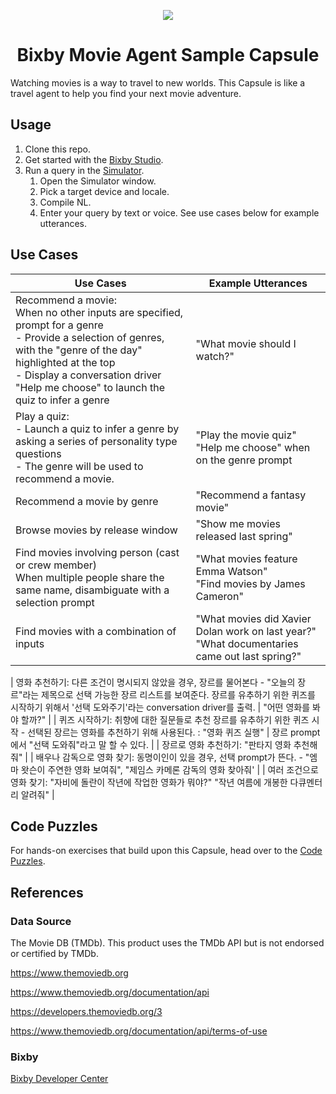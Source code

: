 <p align="Center">
  <img src="https://bixbydevelopers.com/dev/docs-assets/resources/dev-guide/bixby_logo_github-11221940070278028369.png">
  <br/>
  <h1 align="Center">Bixby Movie Agent Sample Capsule</h1>
</p>

Watching movies is a way to travel to new worlds.
This Capsule is like a travel agent to help you find your next movie adventure.

## Usage

1. Clone this repo.
1. Get started with the [Bixby Studio](https://bixbydevelopers.com/dev/docs/dev-guide/developers/ide).
1. Run a query in the [Simulator](https://bixbydevelopers.com/dev/docs/dev-guide/developers/ide.simulator).
   1. Open the Simulator window.
   1. Pick a target device and locale.
   1. Compile NL.
   1. Enter your query by text or voice. See use cases below for example utterances.

## Use Cases

| Use Cases | Example Utterances |
|--------------------------------------------------------------------------------------------------------------------------------------------------------------------------------------------------------------------------------------------------------|----------------------------------------------------------------------------------------------|
| Recommend a movie: <br> When no other inputs are specified, prompt for a genre <br> - Provide a selection of genres, with the "genre of the day" highlighted at the top <br> - Display a conversation driver "Help me choose" to launch the quiz to infer a genre | "What movie should I watch?" |
| Play a quiz: <br> - Launch a quiz to infer a genre by asking a series of personality type questions <br> - The genre will be used to recommend a movie. | "Play the movie quiz" <br> "Help me choose" when on the genre prompt |
| Recommend a movie by genre | "Recommend a fantasy movie" |
| Browse movies by release window | "Show me movies released last spring" |
| Find movies involving person (cast or crew member) <br> When multiple people share the same name, disambiguate with a selection prompt | "What movies feature Emma Watson" <br> "Find movies by James Cameron" |
| Find movies with a combination of inputs | "What movies did Xavier Dolan work on last year?" <br> "What documentaries came out last spring?" |

| 영화 추천하기: 다른 조건이 명시되지 않았을 경우, 장르를 물어본다 - "오늘의 장르"라는 제목으로 선택 가능한 장르 리스트를 보여준다. 장르를 유추하기 위한 퀴즈를 시작하기 위해서 '선택 도와주기'라는 conversation driver를 출력. | "어떤 영화를 봐야 할까?" |
| 퀴즈 시작하기: 취향에 대한 질문들로 추천 장르를 유추하기 위한 퀴즈 시작 - 선택된 장르는 영화를 추천하기 위해 사용된다. : "영화 퀴즈 실행" | 장르 prompt에서 "선택 도와줘"라고 말 할 수 있다. |
| 장르로 영화 추천하기: "판타지 영화 추천해줘" |
| 배우나 감독으로 영화 찾기: 동명이인이 있을 경우, 선택 prompt가 뜬다. - "엠마 왓슨이 주연한 영화 보여줘", "제임스 카메론 감독의 영화 찾아줘' |
| 여러 조건으로 영화 찾기: "자비에 돌란이 작년에 작업한 영화가 뭐야?" "작년 여름에 개봉한 다큐멘터리 알려줘" |
## Code Puzzles
For hands-on exercises that build upon this Capsule, head over to the [Code
Puzzles](./codelab/CODELAB.md).

## References

### Data Source

The Movie DB (TMDb). This product uses the TMDb API but is not endorsed or certified by TMDb.

https://www.themoviedb.org

https://www.themoviedb.org/documentation/api

https://developers.themoviedb.org/3

https://www.themoviedb.org/documentation/api/terms-of-use

### Bixby

[Bixby Developer Center](https://bixbydevelopers.com/)
